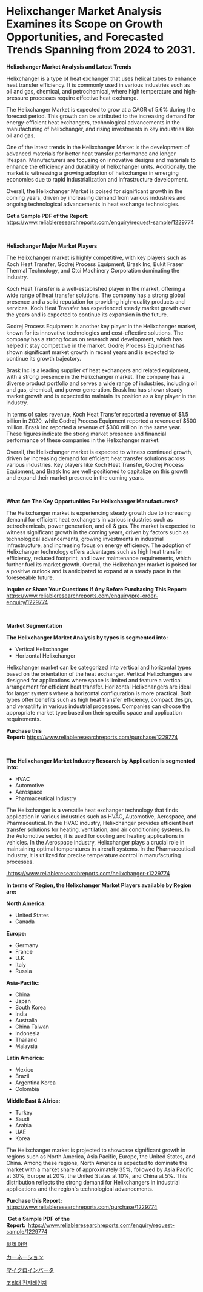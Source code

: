 <p><h1>Helixchanger Market Analysis Examines its Scope on Growth Opportunities, and Forecasted Trends Spanning from 2024 to 2031.</h1></p><p><strong>Helixchanger Market Analysis and Latest Trends</strong></p>
<p><p>Helixchanger is a type of heat exchanger that uses helical tubes to enhance heat transfer efficiency. It is commonly used in various industries such as oil and gas, chemical, and petrochemical, where high temperature and high-pressure processes require effective heat exchange.</p><p>The Helixchanger Market is expected to grow at a CAGR of 5.6% during the forecast period. This growth can be attributed to the increasing demand for energy-efficient heat exchangers, technological advancements in the manufacturing of helixchanger, and rising investments in key industries like oil and gas.</p><p>One of the latest trends in the Helixchanger Market is the development of advanced materials for better heat transfer performance and longer lifespan. Manufacturers are focusing on innovative designs and materials to enhance the efficiency and durability of helixchanger units. Additionally, the market is witnessing a growing adoption of helixchanger in emerging economies due to rapid industrialization and infrastructure development.</p><p>Overall, the Helixchanger Market is poised for significant growth in the coming years, driven by increasing demand from various industries and ongoing technological advancements in heat exchange technologies.</p></p>
<p><strong>Get a Sample PDF of the Report:&nbsp;</strong> <a href="https://www.reliableresearchreports.com/enquiry/request-sample/1229774">https://www.reliableresearchreports.com/enquiry/request-sample/1229774</a></p>
<p>&nbsp;</p>
<p><strong>Helixchanger Major Market Players</strong></p>
<p><p>The Helixchanger market is highly competitive, with key players such as Koch Heat Transfer, Godrej Process Equipment, Brask Inc, Bukit Fraser Thermal Technology, and Ctci Machinery Corporation dominating the industry. </p><p>Koch Heat Transfer is a well-established player in the market, offering a wide range of heat transfer solutions. The company has a strong global presence and a solid reputation for providing high-quality products and services. Koch Heat Transfer has experienced steady market growth over the years and is expected to continue its expansion in the future.</p><p>Godrej Process Equipment is another key player in the Helixchanger market, known for its innovative technologies and cost-effective solutions. The company has a strong focus on research and development, which has helped it stay competitive in the market. Godrej Process Equipment has shown significant market growth in recent years and is expected to continue its growth trajectory.</p><p>Brask Inc is a leading supplier of heat exchangers and related equipment, with a strong presence in the Helixchanger market. The company has a diverse product portfolio and serves a wide range of industries, including oil and gas, chemical, and power generation. Brask Inc has shown steady market growth and is expected to maintain its position as a key player in the industry.</p><p>In terms of sales revenue, Koch Heat Transfer reported a revenue of $1.5 billion in 2020, while Godrej Process Equipment reported a revenue of $500 million. Brask Inc reported a revenue of $300 million in the same year. These figures indicate the strong market presence and financial performance of these companies in the Helixchanger market. </p><p>Overall, the Helixchanger market is expected to witness continued growth, driven by increasing demand for efficient heat transfer solutions across various industries. Key players like Koch Heat Transfer, Godrej Process Equipment, and Brask Inc are well-positioned to capitalize on this growth and expand their market presence in the coming years.</p></p>
<p>&nbsp;</p>
<p><strong>What Are The Key Opportunities For Helixchanger Manufacturers?</strong></p>
<p><p>The Helixchanger market is experiencing steady growth due to increasing demand for efficient heat exchangers in various industries such as petrochemicals, power generation, and oil & gas. The market is expected to witness significant growth in the coming years, driven by factors such as technological advancements, growing investments in industrial infrastructure, and increasing focus on energy efficiency. The adoption of Helixchanger technology offers advantages such as high heat transfer efficiency, reduced footprint, and lower maintenance requirements, which further fuel its market growth. Overall, the Helixchanger market is poised for a positive outlook and is anticipated to expand at a steady pace in the foreseeable future.</p></p>
<p><strong>Inquire or Share Your Questions If Any Before Purchasing This Report:</strong> <a href="https://www.reliableresearchreports.com/enquiry/pre-order-enquiry/1229774">https://www.reliableresearchreports.com/enquiry/pre-order-enquiry/1229774</a></p>
<p>&nbsp;</p>
<p><strong>Market Segmentation</strong></p>
<p><strong>The Helixchanger Market Analysis by types is segmented into:</strong></p>
<p><ul><li>Vertical Helixchanger</li><li>Horizontal Helixchanger</li></ul></p>
<p><p>Helixchanger market can be categorized into vertical and horizontal types based on the orientation of the heat exchanger. Vertical Helixchangers are designed for applications where space is limited and feature a vertical arrangement for efficient heat transfer. Horizontal Helixchangers are ideal for larger systems where a horizontal configuration is more practical. Both types offer benefits such as high heat transfer efficiency, compact design, and versatility in various industrial processes. Companies can choose the appropriate market type based on their specific space and application requirements.</p></p>
<p><strong>Purchase this Report:&nbsp;</strong><a href="https://www.reliableresearchreports.com/purchase/1229774">https://www.reliableresearchreports.com/purchase/1229774</a></p>
<p>&nbsp;</p>
<p><strong>The Helixchanger Market Industry Research by Application is segmented into:</strong></p>
<p><ul><li>HVAC</li><li>Automotive</li><li>Aerospace</li><li>Pharmaceutical Industry</li></ul></p>
<p><p>The Helixchanger is a versatile heat exchanger technology that finds application in various industries such as HVAC, Automotive, Aerospace, and Pharmaceutical. In the HVAC industry, Helixchanger provides efficient heat transfer solutions for heating, ventilation, and air conditioning systems. In the Automotive sector, it is used for cooling and heating applications in vehicles. In the Aerospace industry, Helixchanger plays a crucial role in maintaining optimal temperatures in aircraft systems. In the Pharmaceutical industry, it is utilized for precise temperature control in manufacturing processes.</p></p>
<p><a href="https://www.reliableresearchreports.com/helixchanger-r1229774">&nbsp;https://www.reliableresearchreports.com/helixchanger-r1229774</a></p>
<p><strong>In terms of Region, the Helixchanger Market Players available by Region are:</strong></p>
<p>
    <p> <strong> North America: </strong>
        <ul>
            <li>United States</li>
            <li>Canada</li>
        </ul>
        </p> 
    <p> <strong> Europe: </strong>
        <ul>
            <li>Germany</li>
            <li>France</li>
            <li>U.K.</li>
            <li>Italy</li>
            <li>Russia</li>
        </ul>
        </p> 
    <p> <strong> Asia-Pacific: </strong>
        <ul>
            <li>China</li>
            <li>Japan</li>
            <li>South Korea</li>
            <li>India</li>
            <li>Australia</li>
            <li>China Taiwan</li>
            <li>Indonesia</li>
            <li>Thailand</li>
            <li>Malaysia</li>
        </ul>
        </p> 
    <p> <strong> Latin America: </strong>
        <ul>
            <li>Mexico</li>
            <li>Brazil</li>
            <li>Argentina Korea</li>
            <li>Colombia</li>
        </ul>
        </p> 
    <p> <strong> Middle East & Africa: </strong>
        <ul>
            <li>Turkey</li>
            <li>Saudi</li>
            <li>Arabia</li>
            <li>UAE</li>
            <li>Korea</li>
        </ul>
    </p>
    </p>
<p><p>The Helixchanger market is projected to showcase significant growth in regions such as North America, Asia Pacific, Europe, the United States, and China. Among these regions, North America is expected to dominate the market with a market share of approximately 35%, followed by Asia Pacific at 30%, Europe at 20%, the United States at 10%, and China at 5%. This distribution reflects the strong demand for Helixchangers in industrial applications and the region's technological advancements.</p></p>
<p><strong>Purchase this Report: </strong><a href="https://www.reliableresearchreports.com/purchase/1229774">https://www.reliableresearchreports.com/purchase/1229774</a></p>
<p>&nbsp;<strong>Get a Sample PDF of the Report:&nbsp;&nbsp;</strong><a href="https://www.reliableresearchreports.com/enquiry/request-sample/1229774">https://www.reliableresearchreports.com/enquiry/request-sample/1229774</a></p>
<p><strong></strong></p>
<p><p><a href="https://medium.com/@londonacobson5656/%EC%A0%95%EC%A0%9C-%EC%95%84%EC%97%B0-%EC%8B%9C%EC%9E%A5%EC%9D%80-%EC%8B%9C%EC%9E%A5-%EC%A0%90%EC%9C%A0%EC%9C%A8-%EA%B7%9C%EB%AA%A8-%EB%B0%8F-2031%EB%85%84%EA%B9%8C%EC%A7%80-%EC%98%88%EC%83%81%EB%90%9C-%EC%98%88%EC%B8%A1%EC%97%90-%EC%B4%88%EC%A0%90%EC%9D%84-%EB%A7%9E%EC%B6%A5%EB%8B%88%EB%8B%A4-6e5029e831df">정제 아연</a></p><p><a href="https://medium.com/@orlohagenes_12279/%E3%82%AB%E3%83%BC%E3%83%8D%E3%83%BC%E3%82%B7%E3%83%A7%E3%83%B3%E5%B8%82%E5%A0%B4%E3%81%AE%E3%83%88%E3%83%AC%E3%83%B3%E3%83%89%E3%81%A8%E5%B8%82%E5%A0%B4%E5%88%86%E6%9E%90%E3%81%AF-%E6%9C%9F%E9%96%932024%E5%B9%B4%E3%81%8B%E3%82%892031%E5%B9%B4%E3%81%BE%E3%81%A7%E3%81%AE%E4%BA%88%E6%B8%AC%E3%81%95%E3%82%8C%E3%81%A6%E3%81%84%E3%81%BE%E3%81%99-2d1dabcb3293">カーネーション</a></p><p><a href="https://medium.com/@jaylonlesch1993/%E3%83%9E%E3%82%A4%E3%82%AF%E3%83%AD%E3%82%A4%E3%83%B3%E3%83%90%E3%83%BC%E3%82%BF%E3%83%BC%E5%B8%82%E5%A0%B4%E3%82%A4%E3%83%B3%E3%82%B5%E3%82%A4%E3%83%88-%E5%B8%82%E5%A0%B4%E5%8B%95%E5%90%91-%E6%88%90%E9%95%B7-2024%E5%B9%B4%E3%81%8B%E3%82%892031%E5%B9%B4%E3%81%BE%E3%81%A7%E3%81%AE%E4%BA%88%E6%B8%AC-c32eded33d90">マイクロインバータ</a></p><p><a href="https://medium.com/@maryamsipes/%EC%B9%B4%EC%9A%B4%ED%84%B0%ED%83%91-%EC%A0%84%EC%9E%90%EB%A0%88%EC%9D%B8%EC%A7%80-%EC%8B%9C%EC%9E%A5-%EB%B6%84%EC%84%9D-cagr-%EC%8B%9C%EC%9E%A5-%EC%84%B8%EB%B6%84%ED%99%94-%EB%B0%8F-%EA%B8%80%EB%A1%9C%EB%B2%8C-%EC%82%B0%EC%97%85-%EA%B0%9C%EC%9A%94-28406c3be102">조리대 전자레인지</a></p></p>